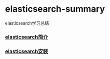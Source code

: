 # elasticsearch-summary
elasticsearch学习总结
### [elasticsearch简介](https://github.com/xzmeasy/elasticsearch-summary/blob/master/summary/index.md)
### [elasticsearch安装](https://github.com/xzmeasy/elasticsearch-summary/blob/master/summary/install.md)
